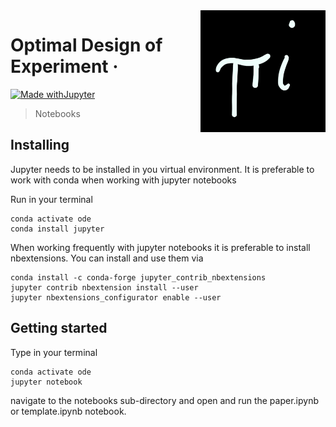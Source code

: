 <img src="./images/pi_design.jpeg" alt="Logo of the project" align="right" width="200">

# Optimal Design of Experiment &middot; 
[![Made withJupyter](https://img.shields.io/badge/Made%20with-Jupyter-orange?style=for-the-badge&logo=Jupyter)](https://jupyter.org/try)
> Notebooks

## Installing 

Jupyter needs to be installed in you virtual environment. 
It is preferable to work with conda when working with jupyter notebooks

Run in your terminal

```shell
conda activate ode
conda install jupyter
```

When working frequently with jupyter notebooks it is preferable to install nbextensions.
You can install and use them via

```shell
conda install -c conda-forge jupyter_contrib_nbextensions
jupyter contrib nbextension install --user
jupyter nbextensions_configurator enable --user
```

## Getting started

Type in your terminal

```shell
conda activate ode
jupyter notebook
```
navigate to the notebooks sub-directory and open and run the paper.ipynb or template.ipynb notebook.


